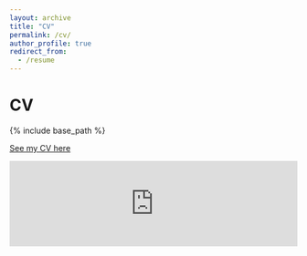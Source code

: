 ```yaml
---
layout: archive
title: "CV"
permalink: /cv/
author_profile: true
redirect_from:
  - /resume
---
```

CV
======

{% include base_path %}

[See my CV here](http://samuellado.github.io/files/CV_SL_eng.pdf) 


<embed src="http://samuellado.github.io/files/CV_SL_eng.pdf" type="application/pdf" width="100%" />
